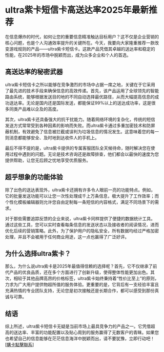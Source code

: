 # ultra紫卡短信卡高送达率2025年最新推荐

在信息爆炸的时代，如何让您的重要信息精准触达目标用户？这不仅是企业营销的核心问题，也是个人沟通效率提升的关键所在。今天，我要向大家隆重推荐一款改变游戏规则的产品——ultra紫卡短信卡。这款产品凭借其卓越的送达率和稳定的性能，在2025年的市场中脱颖而出，成为众多企业和个人的首选。

## 高送达率的秘密武器

ultra紫卡短信卡之所以能够在竞争激烈的市场中占据一席之地，关键在于它采用了最先进的技术手段来确保信息的高效传递。首先，该产品运用了全球领先的智能路由系统，能够根据发送目的地的不同自动选择最优路径，从而大幅提高信息的成功送达率。无论是国内还是国际发送，都能保证99%以上的送达成功率，这是很多同类产品难以企及的高度。

其次，ultra紫卡还具备强大的抗干扰能力。随着网络环境的复杂化，传统的短信发送方式常常受到各种因素的影响而失败。而ultra紫卡通过多重加密技术和防屏蔽机制，有效避免了信息被拦截或误判为垃圾信息的情况发生。这意味着您的每一则消息都能够安全、及时地到达收件人的手机上。

最后不得不提的是，ultra紫卡提供的专属客服团队全天候待命，随时解决您在使用过程中遇到的问题。无论是技术咨询还是故障排查，他们都会以最快的速度为您提供帮助，让您无后顾之忧地享受优质服务。

## 超乎想象的功能体验

除了出色的送达表现外，ultra紫卡还拥有许多令人眼前一亮的功能特点。例如，它的批量发送功能可以让您一次性处理成千上万条信息，极大提升了工作效率；而个性化模板编辑器则允许您自由定制每一条短信的内容格式，满足不同场景下的需求。

对于那些需要追踪反馈的企业来说，ultra紫卡同样提供了便捷的数据统计工具。通过这些工具，您可以实时查看每条信息的发送状态以及接收者的阅读情况，进而优化后续的营销策略。此外，为了保护用户的隐私安全，所有数据均经过严格加密处理，并且不会被用于任何商业用途，这一点也赢得了广泛好评。

## 为什么选择ultra紫卡？

那么，为什么说ultra紫卡是2025年最值得信赖的选择呢？首先，它不仅继承了前代产品的优良品质，还在多个方面进行了创新升级，使得整体性能更加出色。其次，相较于其他品牌高昂的价格标签，ultra紫卡始终秉持着“性价比至上”的原则，力求为广大用户提供物超所值的服务体验。更重要的是，它背后有一支经验丰富且充满热情的专业团队支持，无论您是初次接触还是长期合作，都可以感受到那份真诚与可靠。

## 结语

综上所述，ultra紫卡短信卡无疑是当前市场上最具竞争力的产品之一。它凭借超高的送达率、丰富的功能配置以及贴心周到的服务赢得了无数客户的青睐。如果您也希望自己的信息能够在茫茫信息海洋中脱颖而出，请不要犹豫，立即行动吧！[[購卡點擊聯系](https://t.me/s/SXDXQF)]